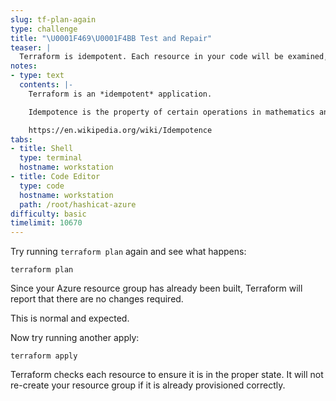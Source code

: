 ```yaml
---
slug: tf-plan-again
type: challenge
title: "\U0001F469‍\U0001F4BB Test and Repair"
teaser: |
  Terraform is idempotent. Each resource in your code will be examined, and if it already exists Terraform will leave it alone.
notes:
- type: text
  contents: |-
    Terraform is an *idempotent* application.

    Idempotence is the property of certain operations in mathematics and computer science whereby they can be applied multiple times without changing the result beyond the initial application.

    https://en.wikipedia.org/wiki/Idempotence
tabs:
- title: Shell
  type: terminal
  hostname: workstation
- title: Code Editor
  type: code
  hostname: workstation
  path: /root/hashicat-azure
difficulty: basic
timelimit: 10670
---
```

Try running `terraform plan` again and see what happens:

```
terraform plan
```

Since your Azure resource group has already been built, Terraform will report that there are no changes required.

This is normal and expected.

Now try running another apply:

```
terraform apply
```

Terraform checks each resource to ensure it is in the proper state. It will not re-create your resource group if it is already provisioned correctly.